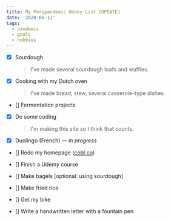 ```yaml
---
title: My Peripandemic Hobby List [UPDATE]
date: '2020-05-11'
tags:
  - pandemic
  - goals
  - hobbies
---
```


- [X] Sourdough
  > I've made several sourdough loafs and waffles.
- [X] Cooking with my Dutch oven
  > I've made bread, stew, several casserole-type dishes.
- [] Fermentation projects

- [X] Do some coding
  > I'm making this site so I think that counts.
- [X] Duolingo (French) &mdash; *in progress*

- [] Redo my homepage (<a href="http://cobl.co" target="_blank">cobl.co</a>)

- [] Finish a Udemy course

- [] Make bagels [optional: using sourdough]

- [] Make fried rice

- [] Get my bike

- [] Write a handwritten letter with a fountain pen